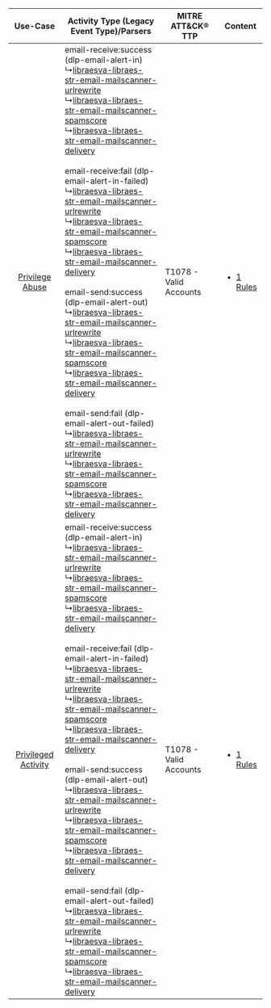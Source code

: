 |    Use-Case    | Activity Type (Legacy Event Type)/Parsers    | MITRE ATT&CK® TTP          | Content    |
|:----:| ---- | ---- | ---- |
|     [Privilege Abuse](../../../UseCases/uc_privilege_abuse.md)     |  email-receive:success (dlp-email-alert-in)<br> ↳[libraesva-libraes-str-email-mailscanner-urlrewrite](Ps/pC_libraesvalibraesstremailmailscannerurlrewrite.md)<br> ↳[libraesva-libraes-str-email-mailscanner-spamscore](Ps/pC_libraesvalibraesstremailmailscannerspamscore.md)<br> ↳[libraesva-libraes-str-email-mailscanner-delivery](Ps/pC_libraesvalibraesstremailmailscannerdelivery.md)<br><br> email-receive:fail (dlp-email-alert-in-failed)<br> ↳[libraesva-libraes-str-email-mailscanner-urlrewrite](Ps/pC_libraesvalibraesstremailmailscannerurlrewrite.md)<br> ↳[libraesva-libraes-str-email-mailscanner-spamscore](Ps/pC_libraesvalibraesstremailmailscannerspamscore.md)<br> ↳[libraesva-libraes-str-email-mailscanner-delivery](Ps/pC_libraesvalibraesstremailmailscannerdelivery.md)<br><br> email-send:success (dlp-email-alert-out)<br> ↳[libraesva-libraes-str-email-mailscanner-urlrewrite](Ps/pC_libraesvalibraesstremailmailscannerurlrewrite.md)<br> ↳[libraesva-libraes-str-email-mailscanner-spamscore](Ps/pC_libraesvalibraesstremailmailscannerspamscore.md)<br> ↳[libraesva-libraes-str-email-mailscanner-delivery](Ps/pC_libraesvalibraesstremailmailscannerdelivery.md)<br><br> email-send:fail (dlp-email-alert-out-failed)<br> ↳[libraesva-libraes-str-email-mailscanner-urlrewrite](Ps/pC_libraesvalibraesstremailmailscannerurlrewrite.md)<br> ↳[libraesva-libraes-str-email-mailscanner-spamscore](Ps/pC_libraesvalibraesstremailmailscannerspamscore.md)<br> ↳[libraesva-libraes-str-email-mailscanner-delivery](Ps/pC_libraesvalibraesstremailmailscannerdelivery.md)<br> | T1078 - Valid Accounts<br> | [<ul><li>1 Rules</li></ul>](RM/r_m_libraesva_libraesva_email_security_Privilege_Abuse.md)     |
| [Privileged Activity](../../../UseCases/uc_privileged_activity.md) |  email-receive:success (dlp-email-alert-in)<br> ↳[libraesva-libraes-str-email-mailscanner-urlrewrite](Ps/pC_libraesvalibraesstremailmailscannerurlrewrite.md)<br> ↳[libraesva-libraes-str-email-mailscanner-spamscore](Ps/pC_libraesvalibraesstremailmailscannerspamscore.md)<br> ↳[libraesva-libraes-str-email-mailscanner-delivery](Ps/pC_libraesvalibraesstremailmailscannerdelivery.md)<br><br> email-receive:fail (dlp-email-alert-in-failed)<br> ↳[libraesva-libraes-str-email-mailscanner-urlrewrite](Ps/pC_libraesvalibraesstremailmailscannerurlrewrite.md)<br> ↳[libraesva-libraes-str-email-mailscanner-spamscore](Ps/pC_libraesvalibraesstremailmailscannerspamscore.md)<br> ↳[libraesva-libraes-str-email-mailscanner-delivery](Ps/pC_libraesvalibraesstremailmailscannerdelivery.md)<br><br> email-send:success (dlp-email-alert-out)<br> ↳[libraesva-libraes-str-email-mailscanner-urlrewrite](Ps/pC_libraesvalibraesstremailmailscannerurlrewrite.md)<br> ↳[libraesva-libraes-str-email-mailscanner-spamscore](Ps/pC_libraesvalibraesstremailmailscannerspamscore.md)<br> ↳[libraesva-libraes-str-email-mailscanner-delivery](Ps/pC_libraesvalibraesstremailmailscannerdelivery.md)<br><br> email-send:fail (dlp-email-alert-out-failed)<br> ↳[libraesva-libraes-str-email-mailscanner-urlrewrite](Ps/pC_libraesvalibraesstremailmailscannerurlrewrite.md)<br> ↳[libraesva-libraes-str-email-mailscanner-spamscore](Ps/pC_libraesvalibraesstremailmailscannerspamscore.md)<br> ↳[libraesva-libraes-str-email-mailscanner-delivery](Ps/pC_libraesvalibraesstremailmailscannerdelivery.md)<br> | T1078 - Valid Accounts<br> | [<ul><li>1 Rules</li></ul>](RM/r_m_libraesva_libraesva_email_security_Privileged_Activity.md) |